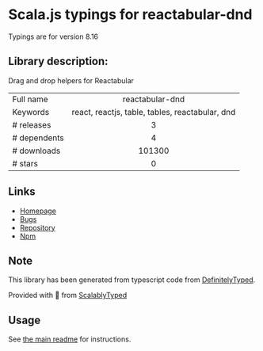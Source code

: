
# Scala.js typings for reactabular-dnd

Typings are for version 8.16

## Library description:
Drag and drop helpers for Reactabular

|                    |                 |
| ------------------ | :-------------: |
| Full name          | reactabular-dnd |
| Keywords           | react, reactjs, table, tables, reactabular, dnd |
| # releases         | 3 |
| # dependents       | 4 |
| # downloads        | 101300 |
| # stars            | 0 |

## Links
- [Homepage](http://reactabular.js.org/)
- [Bugs](https://github.com/reactabular/reactabular/issues)
- [Repository](https://github.com/reactabular/reactabular)
- [Npm](https://www.npmjs.com/package/reactabular-dnd)
    


## Note
This library has been generated from typescript code from [DefinitelyTyped](https://definitelytyped.org).

Provided with :purple_heart: from [ScalablyTyped](https://github.com/oyvindberg/ScalablyTyped)

## Usage
See [the main readme](../../readme.md) for instructions.



